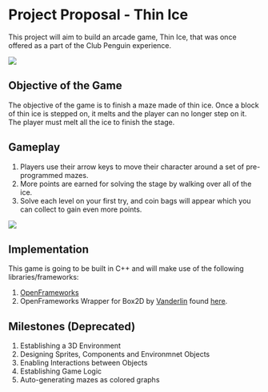 # Project Proposal - Thin Ice
This project will aim to build an arcade game, Thin Ice, that was once offered as a part of the Club Penguin experience.

![](https://vignette.wikia.nocookie.net/clubpenguin/images/0/09/Thin_Ice_game.PNG/revision/latest?cb=20090503123935) 
## Objective of the Game
The objective of the game is to finish a maze made of thin ice. Once a block of thin ice is stepped on, it melts and the player can no longer step on it. The player must melt all the ice to finish the stage. 

## Gameplay
1. Players use their arrow keys to move their character around a set of pre-programmed mazes. 
2. More points are earned for solving the stage by walking over all of the ice.
3. Solve each level on your first try, and coin bags will appear which you can collect to gain even more points.

![](https://vignette.wikia.nocookie.net/clubpenguin/images/6/69/Thin_Ice.PNG/revision/latest?cb=20070305154135)

## Implementation
This game is going to be built in C++ and will make use of the following libraries/frameworks:

1. [OpenFrameworks](https://github.com/openframeworks/openFrameworks)
2. OpenFrameworks Wrapper for Box2D by [Vanderlin](https://github.com/vanderlin) found [here](https://github.com/vanderlin/ofxBox2d). 

## Milestones (Deprecated)

1. Establishing a 3D Environment
2. Designing Sprites, Components and Environmnet Objects
3. Enabling Interactions between Objects
4. Establishing Game Logic
5. Auto-generating mazes as colored graphs

